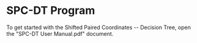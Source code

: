 # SPC-DT Program

To get started with the Shifted Paired Coordinates -- Decision Tree, open the "SPC-DT User Manual.pdf" document.